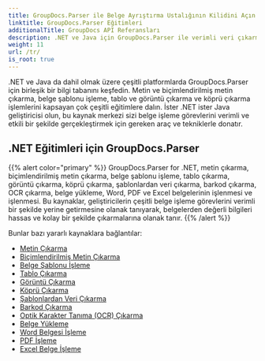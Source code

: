 ```yaml
---
title: GroupDocs.Parser ile Belge Ayrıştırma Ustalığının Kilidini Açın
linktitle: GroupDocs.Parser Eğitimleri
additionalTitle: GroupDocs API Referansları
description: .NET ve Java için GroupDocs.Parser ile verimli veri çıkarma tekniklerinin kilidini açın. Metin, tablo, görüntü çıkarma ve daha fazlasıyla ilgili eğitimleri keşfedin.
weight: 11
url: /tr/
is_root: true
---
```


.NET ve Java da dahil olmak üzere çeşitli platformlarda GroupDocs.Parser için birleşik bir bilgi tabanını keşfedin. Metin ve biçimlendirilmiş metin çıkarma, belge şablonu işleme, tablo ve görüntü çıkarma ve köprü çıkarma işlemlerini kapsayan çok çeşitli eğitimlere dalın. İster .NET ister Java geliştiricisi olun, bu kaynak merkezi sizi belge işleme görevlerini verimli ve etkili bir şekilde gerçekleştirmek için gereken araç ve tekniklerle donatır.

## .NET Eğitimleri için GroupDocs.Parser
{{% alert color="primary" %}}
GroupDocs.Parser for .NET, metin çıkarma, biçimlendirilmiş metin çıkarma, belge şablonu işleme, tablo çıkarma, görüntü çıkarma, köprü çıkarma, şablonlardan veri çıkarma, barkod çıkarma, OCR çıkarma, belge yükleme, Word, PDF ve Excel belgelerinin işlenmesi ve işlenmesi. Bu kaynaklar, geliştiricilerin çeşitli belge işleme görevlerini verimli bir şekilde yerine getirmesine olanak tanıyarak, belgelerden değerli bilgileri hassas ve kolay bir şekilde çıkarmalarına olanak tanır.
{{% /alert %}}

Bunlar bazı yararlı kaynaklara bağlantılar:
 
- [Metin Çıkarma](./net/text-extraction/)
- [Biçimlendirilmiş Metin Çıkarma](./net/formatted-text-extraction/)
- [Belge Şablonu İşleme](./net/document-template-processing/)
- [Tablo Çıkarma](./net/table-extraction/)
- [Görüntü Çıkarma](./net/image-extraction/)
- [Köprü Çıkarma](./net/hyperlink-extraction/)
- [Şablonlardan Veri Çıkarma](./net/data-extraction-from-templates/)
- [Barkod Çıkarma](./net/barcode-extraction/)
- [Optik Karakter Tanıma (OCR) Çıkarma](./net/ocr-extraction/)
- [Belge Yükleme](./net/document-loading/)
- [Word Belgesi İşleme](./net/word-document-processing/)
- [PDF İşleme](./net/pdf-processing/)
- [Excel Belge İşleme](./net/excel-document-processing/)






